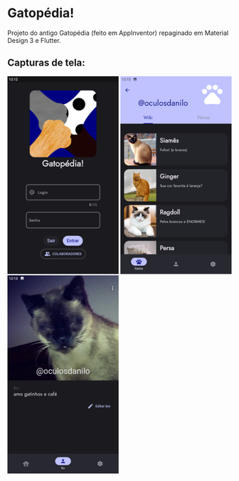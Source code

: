 # Gatopédia!

Projeto do antigo Gatopédia (feito em AppInventor) repaginado em Material Design 3 e Flutter. <br>

## Capturas de tela:

<div>
<img src="screenshots/login.png" width="250" />
<img src="screenshots/wiki.png" width="250" />
<img src="screenshots/eu.png" width="250" />
</div>

